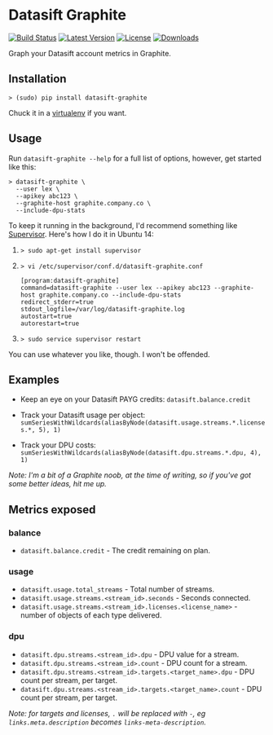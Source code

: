 # Datasift Graphite

[![Build Status](https://travis-ci.org/lextoumbourou/datasift-graphite.svg?branch=master)](https://travis-ci.org/lextoumbourou/datasift-graphite)
[![Latest Version](https://img.shields.io/pypi/v/datasift-graphite.svg)](https://pypi.python.org/pypi/datasift-graphite/)
[![License](https://img.shields.io/pypi/l/datasift-graphite.svg)](https://pypi.python.org/pypi/datasift-graphite/)
[![Downloads](https://img.shields.io/pypi/dm/datasift-graphite.svg)](https://pypi.python.org/pypi/datasift-graphite/)

Graph your Datasift account metrics in Graphite.

## Installation

```
> (sudo) pip install datasift-graphite
```

Chuck it in a [virtualenv](https://virtualenv.pypa.io/en/latest/) if you want.

## Usage

Run ``datasift-graphite --help`` for a full list of options, however, get started like this:

```
> datasift-graphite \
  --user lex \
  --apikey abc123 \
  --graphite-host graphite.company.co \
  --include-dpu-stats
```

To keep it running in the background, I'd recommend something like [Supervisor](http://supervisord.org/). Here's how I do it in Ubuntu 14:

1. ```> sudo apt-get install supervisor```

2. ```> vi /etc/supervisor/conf.d/datasift-graphite.conf```

    ```
    [program:datasift-graphite]
    command=datasift-graphite --user lex --apikey abc123 --graphite-host graphite.company.co --include-dpu-stats
    redirect_stderr=true
    stdout_logfile=/var/log/datasift-graphite.log
    autostart=true
    autorestart=true
    ```
3. ```> sudo service supervisor restart```

You can use whatever you like, though. I won't be offended.

## Examples

* Keep an eye on your Datasift PAYG credits: ```datasift.balance.credit```

* Track your Datasift usage per object: ``sumSeriesWithWildcards(aliasByNode(datasift.usage.streams.*.licenses.*, 5), 1)``

* Track your DPU costs: ``sumSeriesWithWildcards(aliasByNode(datasift.dpu.streams.*.dpu, 4), 1)``

*Note: I'm a bit of a Graphite noob, at the time of writing, so if you've got some better ideas, hit me up.*

## Metrics exposed

### balance

* ``datasift.balance.credit`` - The credit remaining on plan.

### usage

* ``datasift.usage.total_streams`` - Total number of streams.
* ``datasift.usage.streams.<stream_id>.seconds`` - Seconds connected.
* ``datasift.usage.streams.<stream_id>.licenses.<license_name>`` - number of objects of each type delivered.

### dpu


* ``datasift.dpu.streams.<stream_id>.dpu`` - DPU value for a stream.
* ``datasift.dpu.streams.<stream_id>.count`` - DPU count for a stream.
* ``datasift.dpu.streams.<stream_id>.targets.<target_name>.dpu`` - DPU count per stream, per target.
* ``datasift.dpu.streams.<stream_id>.targets.<target_name>.count`` - DPU count per stream, per target.

*Note: for targets and licenses, ``.`` will be replaced with ``-``, eg ``links.meta.description`` becomes ``links-meta-description``.*
